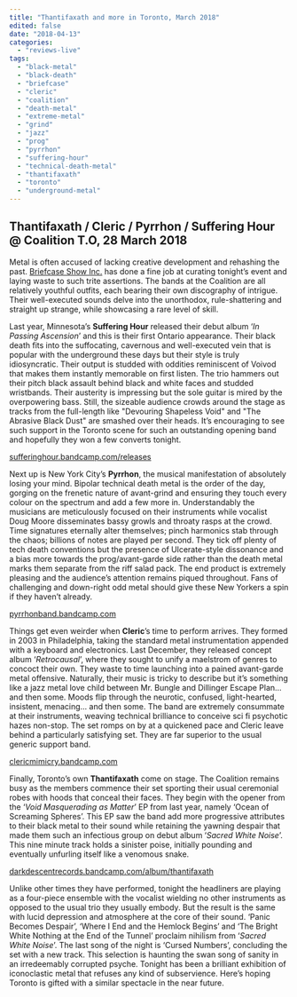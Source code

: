 ```yaml
---
title: "Thantifaxath and more in Toronto, March 2018"
edited: false
date: "2018-04-13"
categories:
  - "reviews-live"
tags:
  - "black-metal"
  - "black-death"
  - "briefcase"
  - "cleric"
  - "coalition"
  - "death-metal"
  - "extreme-metal"
  - "grind"
  - "jazz"
  - "prog"
  - "pyrrhon"
  - "suffering-hour"
  - "technical-death-metal"
  - "thantifaxath"
  - "toronto"
  - "underground-metal"
---
```


## Thantifaxath / Cleric / Pyrrhon / Suffering Hour @ Coalition T.O, 28 March 2018

Metal is often accused of lacking creative development and rehashing the past. [Briefcase Show Inc.](https://www.facebook.com/briefcaseshow/) has done a fine job at curating tonight’s event and laying waste to such trite assertions. The bands at the Coalition are all relatively youthful outfits, each bearing their own discography of intrigue. Their well-executed sounds delve into the unorthodox, rule-shattering and straight up strange, while showcasing a rare level of skill.

Last year, Minnesota’s **Suffering Hour** released their debut album ‘_In Passing Ascension_’ and this is their first Ontario appearance. Their black death fits into the suffocating, cavernous and well-executed vein that is popular with the underground these days but their style is truly idiosyncratic. Their output is studded with oddities reminiscent of Voivod that makes them instantly memorable on first listen. The trio hammers out their pitch black assault behind black and white faces and studded wristbands. Their austerity is impressing but the sole guitar is mired by the overpowering bass. Still, the sizeable audience crowds around the stage as tracks from the full-length like "Devouring Shapeless Void" and "The Abrasive Black Dust" are smashed over their heads. It’s encouraging to see such support in the Toronto scene for such an outstanding opening band and hopefully they won a few converts tonight.

[sufferinghour.bandcamp.com/releases](https://sufferinghour.bandcamp.com/releases)

Next up is New York City’s **Pyrrhon**, the musical manifestation of absolutely losing your mind. Bipolar technical death metal is the order of the day, gorging on the frenetic nature of avant-grind and ensuring they touch every colour on the spectrum and add a few more in. Understandably the musicians are meticulously focused on their instruments while vocalist Doug Moore disseminates bassy growls and throaty rasps at the crowd. Time signatures eternally alter themselves; pinch harmonics stab through the chaos; billions of notes are played per second. They tick off plenty of tech death conventions but the presence of Ulcerate-style dissonance and a bias more towards the prog/avant-garde side rather than the death metal marks them separate from the riff salad pack. The end product is extremely pleasing and the audience’s attention remains piqued throughout. Fans of challenging and down-right odd metal should give these New Yorkers a spin if they haven’t already.

[pyrrhonband.bandcamp.com](http://pyrrhonband.bandcamp.com)

Things get even weirder when **Cleric**’s time to perform arrives. They formed in 2003 in Philadelphia, taking the standard metal instrumentation appended with a keyboard and electronics. Last December, they released concept album ‘_Retrocausal_’, where they sought to unify a maelstrom of genres to concoct their own. They waste to time launching into a pained avant-garde metal offensive. Naturally, their music is tricky to describe but it’s something like a jazz metal love child between Mr. Bungle and Dillinger Escape Plan… and then some. Moods flip through the neurotic, confused, light-hearted, insistent, menacing… and then some. The band are extremely consummate at their instruments, weaving technical brilliance to conceive sci fi psychotic hazes non-stop. The set romps on by at a quickened pace and Cleric leave behind a particularly satisfying set. They are far superior to the usual generic support band.

[clericmimicry.bandcamp.com](https://clericmimicry.bandcamp.com/)

Finally, Toronto’s own **Thantifaxath** come on stage. The Coalition remains busy as the members commence their set sporting their usual ceremonial robes with hoods that conceal their faces. They begin with the opener from the ‘_Void Masquerading as Matter_’ EP from last year, namely ‘Ocean of Screaming Spheres’. This EP saw the band add more progressive attributes to their black metal to their sound while retaining the yawning despair that made them such an infectious group on debut album ‘_Sacred White Noise_’. This nine minute track holds a sinister poise, initially pounding and eventually unfurling itself like a venomous snake.

[darkdescentrecords.bandcamp.com/album/thantifaxath](http://darkdescentrecords.bandcamp.com/album/thantifaxath)

Unlike other times they have performed, tonight the headliners are playing as a four-piece ensemble with the vocalist wielding no other instruments as opposed to the usual trio they usually embody. But the result is the same with lucid depression and atmosphere at the core of their sound. ‘Panic Becomes Despair’, ‘Where I End and the Hemlock Begins’ and ‘The Bright White Nothing at the End of the Tunnel’ proclaim nihilism from ‘_Sacred White Noise_’. The last song of the night is ‘Cursed Numbers’, concluding the set with a new track. This selection is haunting the swan song of sanity in an irredeemably corrupted psyche. Tonight has been a brilliant exhibition of iconoclastic metal that refuses any kind of subservience. Here’s hoping Toronto is gifted with a similar spectacle in the near future.
